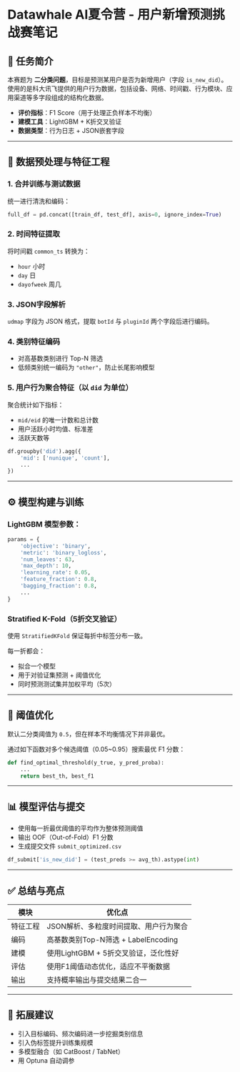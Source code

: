 # Datawhale AI夏令营 - 用户新增预测挑战赛笔记

## 📌 任务简介

本赛题为 **二分类问题**，目标是预测某用户是否为新增用户（字段 `is_new_did`）。使用的是科大讯飞提供的用户行为数据，包括设备、网络、时间戳、行为模块、应用渠道等多字段组成的结构化数据。

- **评价指标**：F1 Score（用于处理正负样本不均衡）
- **建模工具**：LightGBM + K折交叉验证
- **数据类型**：行为日志 + JSON嵌套字段

---

## 🔧 数据预处理与特征工程

### 1. 合并训练与测试数据
统一进行清洗和编码：

```python
full_df = pd.concat([train_df, test_df], axis=0, ignore_index=True)
```

### 2. 时间特征提取
将时间戳 `common_ts` 转换为：
- `hour` 小时
- `day` 日
- `dayofweek` 周几

### 3. JSON字段解析
`udmap` 字段为 JSON 格式，提取 `botId` 与 `pluginId` 两个字段后进行编码。

### 4. 类别特征编码
- 对高基数类别进行 Top-N 筛选
- 低频类别统一编码为 `"other"`，防止长尾影响模型

### 5. 用户行为聚合特征（以 `did` 为单位）
聚合统计如下指标：

- `mid/eid` 的唯一计数和总计数
- 用户活跃小时均值、标准差
- 活跃天数等

```python
df.groupby('did').agg({
    'mid': ['nunique', 'count'],
    ...
})
```

---

## ⚙️ 模型构建与训练

### LightGBM 模型参数：

```python
params = {
    'objective': 'binary',
    'metric': 'binary_logloss',
    'num_leaves': 63,
    'max_depth': 10,
    'learning_rate': 0.05,
    'feature_fraction': 0.8,
    'bagging_fraction': 0.8,
    ...
}
```

### Stratified K-Fold（5折交叉验证）
使用 `StratifiedKFold` 保证每折中标签分布一致。

每一折都会：
- 拟合一个模型
- 用于对验证集预测 + 阈值优化
- 同时预测测试集并加权平均（5次）

---

## 📐 阈值优化

默认二分类阈值为 `0.5`，但在样本不均衡情况下并非最优。

通过如下函数对多个候选阈值（0.05~0.95）搜索最优 F1 分数：

```python
def find_optimal_threshold(y_true, y_pred_proba):
    ...
    return best_th, best_f1
```

---

## 📊 模型评估与提交

- 使用每一折最优阈值的平均作为整体预测阈值
- 输出 OOF（Out-of-Fold）F1 分数
- 生成提交文件 `submit_optimized.csv`

```python
df_submit['is_new_did'] = (test_preds >= avg_th).astype(int)
```

---

## ✅ 总结与亮点

| 模块 | 优化点 |
|------|--------|
| 特征工程 | JSON解析、多粒度时间提取、用户行为聚合 |
| 编码 | 高基数类别Top-N筛选 + LabelEncoding |
| 建模 | 使用LightGBM + 5折交叉验证，泛化性好 |
| 评估 | 使用F1阈值动态优化，适应不平衡数据 |
| 输出 | 支持概率输出与提交结果二合一 |

---

## 📎 拓展建议

- 引入目标编码、频次编码进一步挖掘类别信息
- 引入伪标签提升训练集规模
- 多模型融合（如 CatBoost / TabNet）
- 用 Optuna 自动调参
